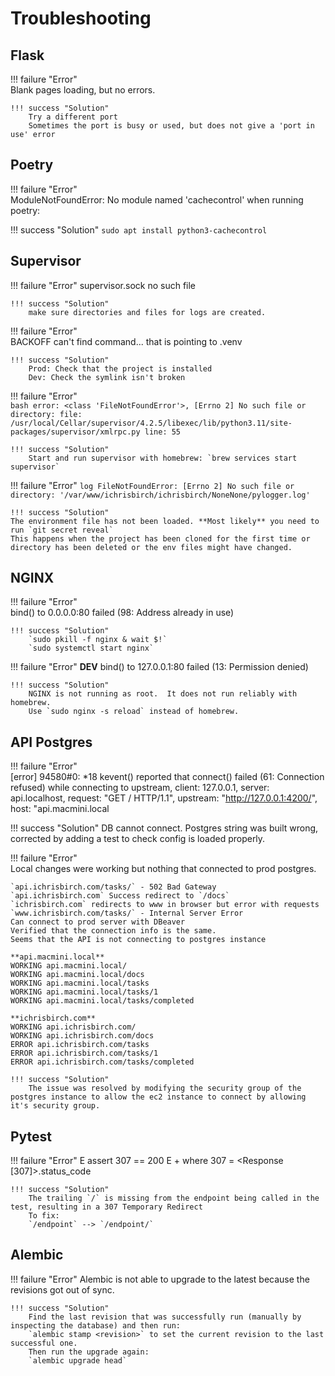 # Troubleshooting

## Flask

!!! failure "Error"  
    Blank pages loading, but no errors.

    !!! success "Solution"
        Try a different port
        Sometimes the port is busy or used, but does not give a 'port in use' error

## Poetry

!!! failure "Error"  
    ModuleNotFoundError: No module named 'cachecontrol' when running poetry:

!!! success "Solution"
    `sudo apt install python3-cachecontrol`

## Supervisor

!!! failure "Error"
    supervisor.sock no such file

    !!! success "Solution"
        make sure directories and files for logs are created.

!!! failure "Error"  
    BACKOFF can't find command... that is pointing to .venv

    !!! success "Solution"
        Prod: Check that the project is installed
        Dev: Check the symlink isn't broken

!!! failure "Error"  
    ```bash
    error: <class 'FileNotFoundError'>, [Errno 2] No such file or directory: file: /usr/local/Cellar/supervisor/4.2.5/libexec/lib/python3.11/site-packages/supervisor/xmlrpc.py line: 55
    ```

    !!! success "Solution"
        Start and run supervisor with homebrew: `brew services start supervisor`

!!! failure "Error"
    ```log
    FileNotFoundError: [Errno 2] No such file or directory: '/var/www/ichrisbirch/ichrisbirch/NoneNone/pylogger.log'
    ```

    !!! success "Solution"
    The environment file has not been loaded. **Most likely** you need to run `git secret reveal`
    This happens when the project has been cloned for the first time or directory has been deleted or the env files might have changed.

## NGINX

!!! failure "Error"  
    bind() to 0.0.0.0:80 failed (98: Address already in use)

    !!! success "Solution"
        `sudo pkill -f nginx & wait $!`
        `sudo systemctl start nginx`

!!! failure "Error"
    **DEV**
    bind() to 127.0.0.1:80 failed (13: Permission denied)

    !!! success "Solution"
        NGINX is not running as root.  It does not run reliably with homebrew.
        Use `sudo nginx -s reload` instead of homebrew.

## API Postgres

!!! failure "Error"  
    [error] 94580#0: *18 kevent() reported that connect() failed (61: Connection refused) while connecting to upstream, client: 127.0.0.1, server: api.localhost, request: "GET / HTTP/1.1", upstream: "<http://127.0.0.1:4200/>", host: "api.macmini.local

!!! success "Solution"
    DB cannot connect.  Postgres string was built wrong, corrected by adding a test to check config is loaded properly.

!!! failure "Error"  
    Local changes were working but nothing that connected to prod postgres.

    `api.ichrisbirch.com/tasks/` - 502 Bad Gateway
    `api.ichrisbirch.com` Success redirect to `/docs`
    `ichrisbirch.com` redirects to www in browser but error with requests
    `www.ichrisbirch.com/tasks/` - Internal Server Error
    Can connect to prod server with DBeaver
    Verified that the connection info is the same.
    Seems that the API is not connecting to postgres instance

    **api.macmini.local**
    WORKING api.macmini.local/
    WORKING api.macmini.local/docs
    WORKING api.macmini.local/tasks
    WORKING api.macmini.local/tasks/1
    WORKING api.macmini.local/tasks/completed

    **ichrisbirch.com**
    WORKING api.ichrisbirch.com/
    WORKING api.ichrisbirch.com/docs
    ERROR api.ichrisbirch.com/tasks
    ERROR api.ichrisbirch.com/tasks/1
    ERROR api.ichrisbirch.com/tasks/completed

    !!! success "Solution"
        The issue was resolved by modifying the security group of the postgres instance to allow the ec2 instance to connect by allowing it's security group.

## Pytest

!!! failure "Error"
    E       assert 307 == 200
    E        +  where 307 = <Response [307]\>.status_code

    !!! success "Solution"
        The trailing `/` is missing from the endpoint being called in the test, resulting in a 307 Temporary Redirect
        To fix:
        `/endpoint` --> `/endpoint/`

## Alembic

!!! failure "Error"
    Alembic is not able to upgrade to the latest because the revisions got out of sync.

    !!! success "Solution"
        Find the last revision that was successfully run (manually by inspecting the database) and then run:
        `alembic stamp <revision>` to set the current revision to the last successful one.
        Then run the upgrade again:
        `alembic upgrade head`
